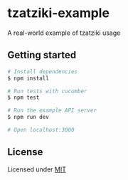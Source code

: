 # tzatziki-example

A real-world example of tzatziki usage

## Getting started

```bash
# Install dependencies
$ npm install

# Run tests with cucumber
$ npm test

# Run the example API server
$ npm run dev

# Open localhost:3000
```

## License

Licensed under [MIT](./LICENSE)